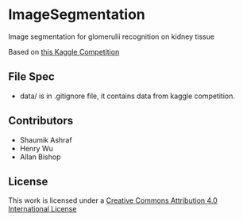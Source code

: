 # ImageSegmentation
Image segmentation for glomerulii recognition on kidney tissue

Based on [this Kaggle Competition](https://www.kaggle.com/c/hubmap-kidney-segmentation)

## File Spec
 - data/ is in .gitignore file, it contains data from kaggle competition.

## Contributors
 - Shaumik Ashraf
 - Henry Wu
 - Allan Bishop

## License
This work is licensed under a [Creative Commons Attribution 4.0 International License](https://creativecommons.org/licenses/by/4.0/)
